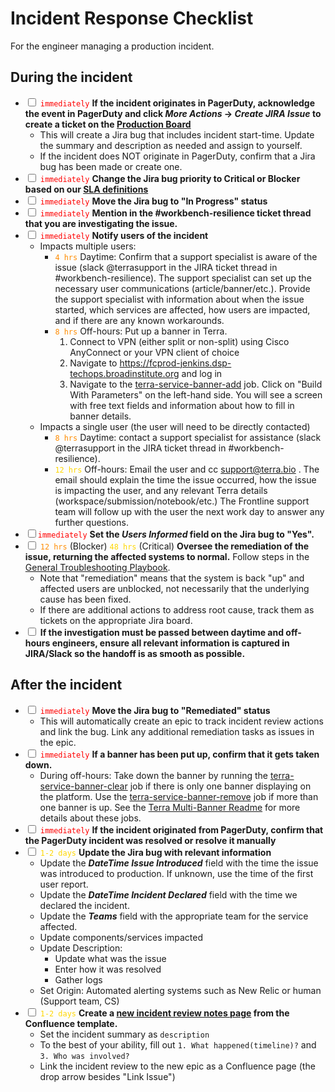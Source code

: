 # Incident Response Checklist
For the engineer managing a production incident.

## During the incident
- <input type='checkbox'> <span style="color:red">`immediately`</span> **If the incident originates in PagerDuty, acknowledge the event in PagerDuty and click *More Actions* -> *Create JIRA Issue* to create a ticket on the [Production Board](https://broadworkbench.atlassian.net/secure/RapidBoard.jspa?rapidView=88&projectKey=PROD)**
    - This will create a Jira bug that includes incident start-time.  Update the summary and description as needed and assign to yourself.
    - If the incident does NOT originate in PagerDuty, confirm that a Jira bug has been made or create one. 
- <input type='checkbox'> <span style="color:red">`immediately`</span> **Change the Jira bug priority to Critical or Blocker based on our [SLA definitions](https://docs.google.com/spreadsheets/d/1Qcfve-nHlS0Udq31nZlfwBDjguhsJ8sxm0Q7RqfZM8o/edit#gid=0)**
- <input type='checkbox'> <span style="color:red">`immediately`</span> **Move the Jira bug to "In Progress" status**
- <input type='checkbox'> <span style="color:red">`immediately`</span> **Mention in the #workbench-resilience ticket thread that you are investigating the issue.** 
- <input type='checkbox'> <span style="color:red">`immediately`</span> **Notify users of the incident**
    - Impacts multiple users:
        - <span style="color:darkorange">`4 hrs`</span> Daytime: Confirm that a support specialist is aware of the issue (slack @terrasupport in the JIRA ticket thread in #workbench-resilience). The support specialist can set up the necessary user communications (article/banner/etc.). Provide the support specialist with information about when the issue started, which services are affected, how users are impacted, and if there are any known workarounds.
        - <span style="color:darkorange">`8 hrs`</span> Off-hours: Put up a banner in Terra.
            1. Connect to VPN (either split or non-split) using Cisco AnyConnect or your VPN client of choice
            2. Navigate to https://fcprod-jenkins.dsp-techops.broadinstitute.org and log in
            3. Navigate to the [terra-service-banner-add](https://fcprod-jenkins.dsp-techops.broadinstitute.org/job/terra-service-banner-add/) job. Click on "Build With Parameters" on the left-hand side. You will see a screen with free text fields and information about how to fill in banner details.       
    - Impacts a single user (the user will need to be directly contacted)
        - <span style="color:darkorange">`8 hrs`</span> Daytime: contact a support specialist for assistance (slack @terrasupport in the JIRA ticket thread in #workbench-resilience). 
        - <span style="color:gold">`12 hrs`</span> Off-hours: Email the user and cc support@terra.bio . The email should explain the time the issue occurred, how the issue is impacting the user, and any relevant Terra details (workspace/submission/notebook/etc.) The Frontline support team will follow up with the user the next work day to answer any further questions.
- <input type='checkbox'><span style="color:red">`immediately`</span> **Set the _Users Informed_ field on the Jira bug to "Yes".**
- <input type='checkbox'> <span style="color:darkorange">`12 hrs`</span> (Blocker) <span style="color:gold">`48 hrs`</span> (Critical) **Oversee the remediation of the issue, returning the affected systems to normal.**  Follow steps in the [General Troubleshooting Playbook](https://docs.google.com/document/d/1KUdZBrnedzCCYQTNNmUCn_NVgTvfVKby_dyU7Laq5g0/edit#).
    - Note that "remediation" means that the system is back "up" and affected users are unblocked, not necessarily that the underlying cause has been fixed.
    - If there are additional actions to address root cause, track them as tickets on the appropriate Jira board.
- <input type='checkbox'> **If the investigation must be passed between daytime and off-hours engineers, ensure all relevant information is captured in JIRA/Slack so the handoff is as smooth as possible.**

## After the incident
- <input type='checkbox'> <span style="color:red">`immediately`</span> **Move the Jira bug to "Remediated" status**
    - This will automatically create an epic to track incident review actions and link the bug.  Link any additional remediation tasks as issues in the epic. 
- <input type='checkbox'> <span style="color:red">`immediately`</span> **If a banner has been put up, confirm that it gets taken down.** 
   - During off-hours: Take down the banner by running the [terra-service-banner-clear](https://fcprod-jenkins.dsp-techops.broadinstitute.org/job/terra-service-banner-clear/) job if there is only one banner displaying on the platform. Use the [terra-service-banner-remove](https://fcprod-jenkins.dsp-techops.broadinstitute.org/job/terra-service-banner-remove/) job if more than one banner is up. See the [Terra Multi-Banner Readme](https://docs.google.com/document/d/16Av62pb1Dk6FiwqvhbcNE1hWq9WdLcP9iWvK-lZQmd0/edit#) for more details about these jobs.
- <input type='checkbox'> <span style="color:red">`immediately`</span> **If the incident originated from PagerDuty, confirm that the PagerDuty incident was resolved or resolve it manually**
- <input type='checkbox'> <span style="color:gold">`1-2 days`</span> **Update the Jira bug with relevant information**
    - Update the ***DateTime Issue Introduced*** field with the time the issue was introduced to production. If unknown, use the time of the first user report.
    - Update the ***DateTime Incident Declared*** field with the time we declared the incident.
    - Update the ***Teams*** field with the appropriate team for the service affected.
    - Update components/services impacted
    - Update Description:
        - Update what was the issue
        - Enter how it was resolved
        - Gather logs
    - Set Origin: Automated alerting systems such as New Relic or human (Support team, CS)
- <input type='checkbox'> <span style="color:gold">`1-2 days`</span> **Create a [new incident review notes page](https://broadworkbench.atlassian.net/wiki/spaces/AP/pages/702021656/Post+Mortems) from the Confluence template.**
    - Set the incident summary as `description`
    - To the best of your ability, fill out `1. What happened(timeline)?` and `3. Who was involved?`
    - Link the incident review to the new epic as a Confluence page (the drop arrow besides "Link Issue")

